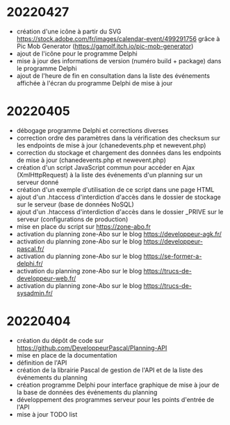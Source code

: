 # 20220427
* création d'une icône à partir du SVG https://stock.adobe.com/fr/images/calendar-event/499291756 grâce à Pic Mob Generator (https://gamolf.itch.io/pic-mob-generator)
* ajout de l'icône pour le programme Delphi
* mise à jour des informations de version (numéro build + package) dans le programme Delphi
* ajout de l'heure de fin en consultation dans la liste des événements affichée à l'écran du programme Delphi de mise à jour

# 20220405
* débogage programme Delphi et corrections diverses
* correction ordre des paramètres dans la vérification des checksum sur les endpoints de mise à jour (chanedevents.php et newevent.php)
* correction du stockage et chargement des données dans les endpoints de mise à jour (chanedevents.php et newevent.php)
* création d'un script JavaScript commun pour accéder en Ajax (XmlHttpRequest) à la liste des événements d'un planning sur un serveur donné
* création d'un exemple d'utilisation de ce script dans une page HTML
* ajout d'un .htaccess d'interdiction d'accès dans le dossier de stockage sur le serveur (base de données NoSQL)
* ajout d'un .htaccess d'interdiction d'accès dans le dossier _PRIVE sur le serveur (configurations de production)
* mise en place du script sur https://zone-abo.fr
* activation du planning zone-Abo sur le blog https://developpeur-agk.fr/
* activation du planning zone-Abo sur le blog https://developpeur-pascal.fr/
* activation du planning zone-Abo sur le blog https://se-former-a-delphi.fr/
* activation du planning zone-Abo sur le blog https://trucs-de-developpeur-web.fr/
* activation du planning zone-Abo sur le blog https://trucs-de-sysadmin.fr/

# 20220404
* création du dépôt de code sur https://github.com/DeveloppeurPascal/Planning-API
* mise en place de la documentation
* définition de l'API
* création de la librairie Pascal de gestion de l'API et de la liste des événements du planning
* création programme Delphi pour interface graphique de mise à jour de la base de données des événements du planning
* développement des programmes serveur pour les points d'entrée de l'API
* mise à jour TODO list
